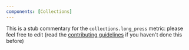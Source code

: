 ```yaml
---
components: [Collections]
---
```


This is a stub commentary for the `collections.long_press` metric: please feel free to edit (read the
[contributing guidelines](https://github.com/mozilla/glean-annotations/blob/main/CONTRIBUTING.md)
if you haven't done this before)
